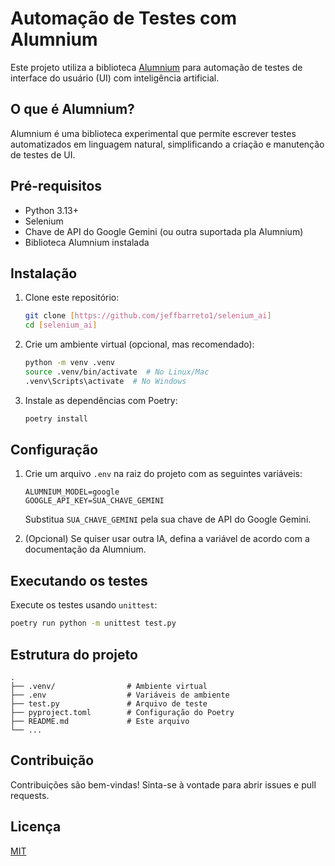 # Automação de Testes com Alumnium

Este projeto utiliza a biblioteca [Alumnium](https://alumnium.ai/) para automação de testes de interface do usuário (UI) com inteligência artificial.

## O que é Alumnium?

Alumnium é uma biblioteca experimental que permite escrever testes automatizados em linguagem natural, simplificando a criação e manutenção de testes de UI.

## Pré-requisitos

- Python 3.13+
- Selenium
- Chave de API do Google Gemini (ou outra suportada pla Alumnium)
- Biblioteca Alumnium instalada

## Instalação

1. Clone este repositório:

   ```bash
   git clone [https://github.com/jeffbarreto1/selenium_ai]
   cd [selenium_ai]
   ```

2. Crie um ambiente virtual (opcional, mas recomendado):

   ```bash
   python -m venv .venv
   source .venv/bin/activate  # No Linux/Mac
   .venv\Scripts\activate  # No Windows
   ```

3. Instale as dependências com Poetry:

   ```bash
   poetry install
   ```

## Configuração

1. Crie um arquivo `.env` na raiz do projeto com as seguintes variáveis:

   ```
   ALUMNIUM_MODEL=google
   GOOGLE_API_KEY=SUA_CHAVE_GEMINI   
   ```

   Substitua `SUA_CHAVE_GEMINI` pela sua chave de API do Google Gemini.

2. (Opcional) Se quiser usar outra IA, defina a variável de acordo com a documentação da Alumnium.

## Executando os testes

Execute os testes usando `unittest`:

```bash
poetry run python -m unittest test.py
```

## Estrutura do projeto

```
.
├── .venv/                # Ambiente virtual
├── .env                  # Variáveis de ambiente
├── test.py               # Arquivo de teste
├── pyproject.toml        # Configuração do Poetry
├── README.md             # Este arquivo
└── ...
```

## Contribuição

Contribuições são bem-vindas! Sinta-se à vontade para abrir issues e pull requests.

## Licença

[MIT](LICENSE)
